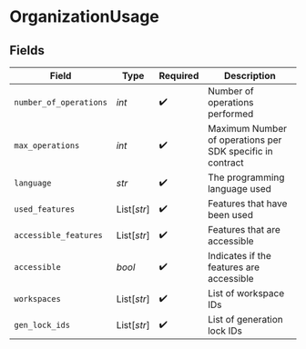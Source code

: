 # OrganizationUsage


## Fields

| Field                                                     | Type                                                      | Required                                                  | Description                                               |
| --------------------------------------------------------- | --------------------------------------------------------- | --------------------------------------------------------- | --------------------------------------------------------- |
| `number_of_operations`                                    | *int*                                                     | :heavy_check_mark:                                        | Number of operations performed                            |
| `max_operations`                                          | *int*                                                     | :heavy_check_mark:                                        | Maximum Number of operations per SDK specific in contract |
| `language`                                                | *str*                                                     | :heavy_check_mark:                                        | The programming language used                             |
| `used_features`                                           | List[*str*]                                               | :heavy_check_mark:                                        | Features that have been used                              |
| `accessible_features`                                     | List[*str*]                                               | :heavy_check_mark:                                        | Features that are accessible                              |
| `accessible`                                              | *bool*                                                    | :heavy_check_mark:                                        | Indicates if the features are accessible                  |
| `workspaces`                                              | List[*str*]                                               | :heavy_check_mark:                                        | List of workspace IDs                                     |
| `gen_lock_ids`                                            | List[*str*]                                               | :heavy_check_mark:                                        | List of generation lock IDs                               |